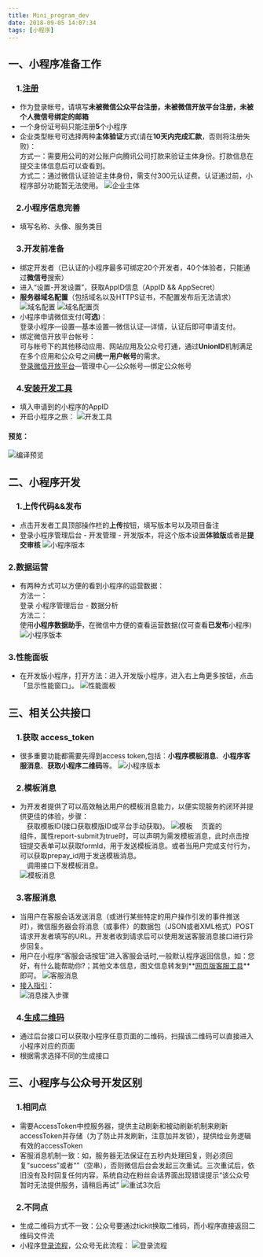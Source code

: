 ```yaml
---
title: Mini_program_dev
date: 2018-09-05 14:07:34
tags: [小程序]
---
```

## 一、小程序准备工作
### &ensp;&#8194;1.[注册](https://mp.weixin.qq.com/wxopen/waregister?action=step1&token=&lang=zh_CN)

- 作为登录帐号，请填写**未被微信公众平台注册，未被微信开放平台注册，未被个人微信号绑定的邮箱**
- 一个身份证号码只能注册**5**个小程序
- 企业类型帐号可选择两种**主体验证**方式(请在**10天内完成汇款**，否则将注册失败)：  
方式一：需要用公司的对公账户向腾讯公司打款来验证主体身份。打款信息在提交主体信息后可以查看到。  
方式二：通过微信认证验证主体身份，需支付300元认证费。认证通过前，小程序部分功能暂无法使用。
![企业主体](Mini-program-dev/bindcorp.jpg)

### &ensp;&#8194;2.小程序信息完善
- 填写名称、头像、服务类目
<!-- more -->
### &ensp;&#8194;3.开发前准备
- 绑定开发者（已认证的小程序最多可绑定20个开发者，40个体验者，只能通过**微信号**搜索）
- 进入“设置-开发设置”，获取AppID信息（AppID && AppSecret）
- **服务器域名配置**（包括域名以及HTTPS证书，不配置发布后无法请求）
![域名配置](Mini-program-dev/domain_config.png)
![域名配置页](Mini-program-dev/domain_page.png)
- 小程序申请微信支付(**可选**)：  
  登录小程序—设置—基本设置—微信认证—详情，认证后即可申请支付。
- 绑定微信开放平台帐号：  
  可与帐号下的其他移动应用、网站应用及公众号打通，通过**UnionID**机制满足在多个应用和公众号之间**统一用户帐号**的需求。  
  [登录微信开放平台](https://open.weixin.qq.com)—管理中心—公众帐号—绑定公众帐号

### &ensp;&#8194;4.[安装开发工具](https://developers.weixin.qq.com/miniprogram/dev/devtools/download.html?t=18090422)
- 填入申请到的小程序的AppID
- 开启小程序之旅：
![开发工具](Mini-program-dev/tool.png)
#### 预览：
![编译预览](Mini-program-dev/preview.jpg)

## 二、小程序开发
### &ensp;&#8194;1.上传代码&&发布
- 点击开发者工具顶部操作栏的**上传**按钮，填写版本号以及项目备注
- 登录小程序管理后台 - 开发管理 - 开发版本，将这个版本设置**体验版**或者是**提交审核**
![小程序版本](Mini-program-dev/version.png)
### 2.数据运营
- 有两种方式可以方便的看到小程序的运营数据：  
方法一：  
   登录 小程序管理后台 - 数据分析  
方法二：  
   使用**小程序数据助手**，在微信中方便的查看运营数据(仅可查看**已发布**小程序)
   ![小程序版本](Mini-program-dev/mydata.jpg)
### 3.性能面板
- 在开发版小程序，打开方法：进入开发版小程序，进入右上角更多按钮，点击「显示性能窗口」。
![性能面板](Mini-program-dev/xingneng.jpg)
## 三、相关公共接口
### &ensp;&#8194;1.获取 access_token
- 很多重要功能都需要先得到access token,包括：**小程序模板消息**、**小程序客服消息**、**获取小程序二维码**等。
![小程序版本](Mini-program-dev/access_token.png)
### &ensp;&#8194;2.模板消息
- 为开发者提供了可以高效触达用户的模板消息能力，以便实现服务的闭环并提供更佳的体验，步骤：  
&ensp;&#8194;获取模板ID(接口获取模版ID或平台手动获取)。
![模板](Mini-program-dev/mp-notice.png)
&ensp;&#8194;页面的<form/>组件，属性report-submit为true时，可以声明为需发模板消息，此时点击按钮提交表单可以获取formId，用于发送模板消息。或者当用户完成支付行为，可以获取prepay_id用于发送模板消息。  
&ensp;&#8194;调用接口下发模板消息。  
![模板消息](Mini-program-dev/notice.png)
### &ensp;&#8194;3.客服消息
- 当用户在客服会话发送消息（或进行某些特定的用户操作引发的事件推送时），微信服务器会将消息（或事件）的数据包（JSON或者XML格式）POST请求开发者填写的URL。开发者收到请求后可以使用发送客服消息接口进行异步回复。
- 用户在小程序“客服会话按钮”进入客服会话时,一般默认程序返回信息，如：您好，有什么能帮助你?；其他文本信息，图文信息转发到**[网页版客服工具](https://developers.weixin.qq.com/miniprogram/introduction/custom.html#网页版客服工具)**即可。
![客服消息](Mini-program-dev/h1.png)
- [接入指引](https://developers.weixin.qq.com/miniprogram/dev/api/custommsg/callback_help.html)：  
![消息接入步骤](Mini-program-dev/msg_config.png)
### &ensp;&#8194;4.[生成二维码](https://developers.weixin.qq.com/miniprogram/dev/api/qrcode.html)
- 通过后台接口可以获取小程序任意页面的二维码，扫描该二维码可以直接进入小程序对应的页面
- 根据需求选择不同的生成接口

## 三、小程序与公众号开发区别
### &ensp;&#8194;1.相同点
- 需要AccessToken中控服务器，提供主动刷新和被动刷新机制来刷新accessToken并存储（为了防止并发刷新，注意加并发锁），提供给业务逻辑有效的accessToken
- 客服消息机制一致：如，服务器无法保证在五秒内处理回复，则必须回复“success”或者“”（空串），否则微信后台会发起三次重试。三次重试后，依旧没有及时回复任何内容，系统自动在粉丝会话界面出现错误提示“该公众号暂时无法提供服务，请稍后再试”
![重试3次后](Mini-program-dev/times-out.png)
### &ensp;&#8194;2.不同点
- 生成二维码方式不一致：公众号要通过tickit换取二维码，而小程序直接返回二维码文件流
- 小程序[登录流程](https://blog.csdn.net/abcwanglinyong/article/details/80267901)，公众号无此流程：
![登录流程](Mini-program-dev/Login-process.png)
